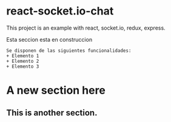# react-socket.io-chat

This project is an example with react, socket.io, redux, express.

Esta seccion esta en construccion

```
Se disponen de las siguientes funcionalidades:
+ Elemento 1
+ Elemento 2
+ Elemento 3
```
# A new section here

## This is another section.
